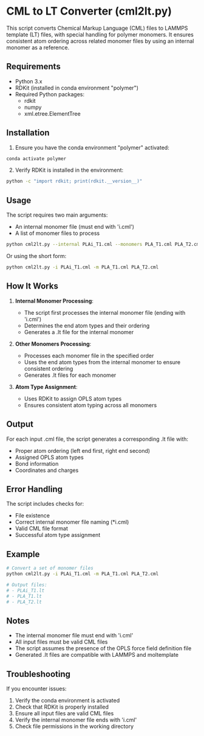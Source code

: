 # CML to LT Converter (cml2lt.py)

This script converts Chemical Markup Language (CML) files to LAMMPS template (LT) files, with special handling for polymer monomers. It ensures consistent atom ordering across related monomer files by using an internal monomer as a reference.

## Requirements

- Python 3.x
- RDKit (installed in conda environment "polymer")
- Required Python packages:
  - rdkit
  - numpy
  - xml.etree.ElementTree

## Installation

1. Ensure you have the conda environment "polymer" activated:
```bash
conda activate polymer
```

2. Verify RDKit is installed in the environment:
```bash
python -c "import rdkit; print(rdkit.__version__)"
```

## Usage

The script requires two main arguments:
- An internal monomer file (must end with 'i.cml')
- A list of monomer files to process

```bash
python cml2lt.py --internal PLAi_T1.cml --monomers PLA_T1.cml PLA_T2.cml
```

Or using the short form:
```bash
python cml2lt.py -i PLAi_T1.cml -m PLA_T1.cml PLA_T2.cml
```

## How It Works

1. **Internal Monomer Processing**:
   - The script first processes the internal monomer file (ending with 'i.cml')
   - Determines the end atom types and their ordering
   - Generates a .lt file for the internal monomer

2. **Other Monomers Processing**:
   - Processes each monomer file in the specified order
   - Uses the end atom types from the internal monomer to ensure consistent ordering
   - Generates .lt files for each monomer

3. **Atom Type Assignment**:
   - Uses RDKit to assign OPLS atom types
   - Ensures consistent atom typing across all monomers

## Output

For each input .cml file, the script generates a corresponding .lt file with:
- Proper atom ordering (left end first, right end second)
- Assigned OPLS atom types
- Bond information
- Coordinates and charges

## Error Handling

The script includes checks for:
- File existence
- Correct internal monomer file naming (*i.cml)
- Valid CML file format
- Successful atom type assignment

## Example

```bash
# Convert a set of monomer files
python cml2lt.py -i PLAi_T1.cml -m PLA_T1.cml PLA_T2.cml

# Output files:
# - PLAi_T1.lt
# - PLA_T1.lt
# - PLA_T2.lt
```

## Notes

- The internal monomer file must end with 'i.cml'
- All input files must be valid CML files
- The script assumes the presence of the OPLS force field definition file
- Generated .lt files are compatible with LAMMPS and moltemplate

## Troubleshooting

If you encounter issues:
1. Verify the conda environment is activated
2. Check that RDKit is properly installed
3. Ensure all input files are valid CML files
4. Verify the internal monomer file ends with 'i.cml'
5. Check file permissions in the working directory
